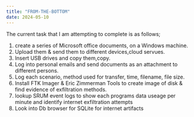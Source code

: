 ```yaml
---
title: "FROM-THE-BOTTOM"
date: 2024-05-10
---
```


The current task that I am attempting to complete is as follows;

1. create a series of Microsoft office documents, on a Windows machine.
2.  Upload them & send them to different devices,cloud servues.
3.  Insert USB drives and copy them,copy.
4.  Log into personal emails and send documents as an attachment to different persons.
5.  Log each scenario, method used for transfer, time, filename, file size.
6.  Install FTK Imager & Eric Zimmerman Tools to create image of disk & find evidence of exfiltration methods.
7.  lookup SRUM event logs to show each programs data useage per minute and identify internet exfiltration attempts
8.  Look into Db browser for SQLite for internet artifacts
